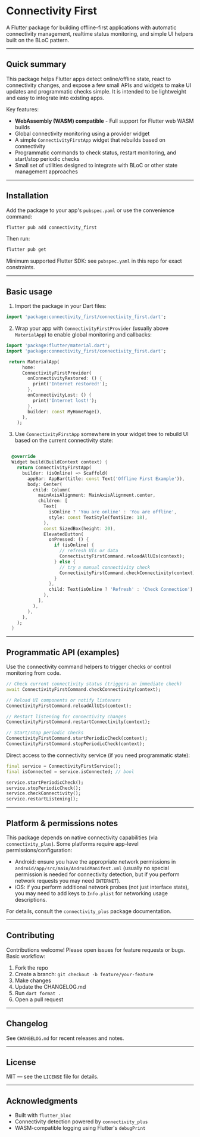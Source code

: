 # Connectivity First

A Flutter package for building offline-first applications with automatic connectivity management, realtime status monitoring, and simple UI helpers built on the BLoC pattern.

---

## Quick summary

This package helps Flutter apps detect online/offline state, react to connectivity changes, and expose a few small APIs and widgets to make UI updates and programmatic checks simple. It is intended to be lightweight and easy to integrate into existing apps.

Key features:

- **WebAssembly (WASM) compatible** - Full support for Flutter web WASM builds
- Global connectivity monitoring using a provider widget
- A simple `ConnectivityFirstApp` widget that rebuilds based on connectivity
- Programmatic commands to check status, restart monitoring, and start/stop periodic checks
- Small set of utilities designed to integrate with BLoC or other state management approaches

---

## Installation

Add the package to your app's `pubspec.yaml` or use the convenience command:

```bash
flutter pub add connectivity_first
```

Then run:

```bash
flutter pub get
```

Minimum supported Flutter SDK: see `pubspec.yaml` in this repo for exact constraints.

---

## Basic usage

1. Import the package in your Dart files:

```dart
import 'package:connectivity_first/connectivity_first.dart';
```

2. Wrap your app with `ConnectivityFirstProvider` (usually above `MaterialApp`) to enable global monitoring and callbacks:

```dart
import 'package:flutter/material.dart';
import 'package:connectivity_first/connectivity_first.dart';

 return MaterialApp(
      home:
      ConnectivityFirstProvider(
        onConnectivityRestored: () {
          print('Internet restored!');
        },
        onConnectivityLost: () {
          print('Internet lost!');
        },
        builder: const MyHomePage(),
      ),
    );

```

3. Use `ConnectivityFirstApp` somewhere in your widget tree to rebuild UI based on the current connectivity state:

```dart

  @override
  Widget build(BuildContext context) {
    return ConnectivityFirstApp(
      builder: (isOnline) => Scaffold(
        appBar: AppBar(title: const Text('Offline First Example')),
        body: Center(
          child: Column(
            mainAxisAlignment: MainAxisAlignment.center,
            children: [
              Text(
                isOnline ? 'You are online' : 'You are offline',
                style: const TextStyle(fontSize: 18),
              ),
              const SizedBox(height: 20),
              ElevatedButton(
                onPressed: () {
                  if (isOnline) {
                    // refresh UIs or data
                    ConnectivityFirstCommand.reloadAllUIs(context);
                  } else {
                    // try a manual connectivity check
                    ConnectivityFirstCommand.checkConnectivity(context);
                  }
                },
                child: Text(isOnline ? 'Refresh' : 'Check Connection'),
              ),
            ],
          ),
        ),
      ),
    );
  }

```

---

## Programmatic API (examples)

Use the connectivity command helpers to trigger checks or control monitoring from code.

```dart
// Check current connectivity status (triggers an immediate check)
await ConnectivityFirstCommand.checkConnectivity(context);

// Reload UI components or notify listeners
ConnectivityFirstCommand.reloadAllUIs(context);

// Restart listening for connectivity changes
ConnectivityFirstCommand.restartConnectivity(context);

// Start/stop periodic checks
ConnectivityFirstCommand.startPeriodicCheck(context);
ConnectivityFirstCommand.stopPeriodicCheck(context);
```

Direct access to the connectivity service (if you need programmatic state):

```dart
final service = ConnectivityFirstService();
final isConnected = service.isConnected; // bool

service.startPeriodicCheck();
service.stopPeriodicCheck();
service.checkConnectivity();
service.restartListening();
```

---

## Platform & permissions notes

This package depends on native connectivity capabilities (via `connectivity_plus`). Some platforms require app-level permissions/configuration:

- Android: ensure you have the appropriate network permissions in `android/app/src/main/AndroidManifest.xml` (usually no special permission is needed for connectivity detection, but if you perform network requests you may need `INTERNET`).
- iOS: if you perform additional network probes (not just interface state), you may need to add keys to `Info.plist` for networking usage descriptions.

For details, consult the `connectivity_plus` package documentation.

---

## Contributing

Contributions welcome! Please open issues for feature requests or bugs. Basic workflow:

1. Fork the repo
2. Create a branch: `git checkout -b feature/your-feature`
3. Make changes
4. Update the CHANGELOG.md
5. Run `dart format .`
6. Open a pull request

---

## Changelog

See `CHANGELOG.md` for recent releases and notes.

---

## License

MIT — see the `LICENSE` file for details.

---

## Acknowledgments

- Built with `flutter_bloc`
- Connectivity detection powered by `connectivity_plus`
- WASM-compatible logging using Flutter's `debugPrint`
